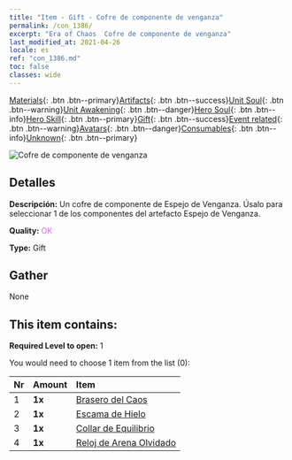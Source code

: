 ```yaml
---
title: "Item - Gift - Cofre de componente de venganza"
permalink: /con_1386/
excerpt: "Era of Chaos  Cofre de componente de venganza"
last_modified_at: 2021-04-26
locale: es
ref: "con_1386.md"
toc: false
classes: wide
---
```

 [Materials](/ItemsES/){: .btn .btn--primary}[Artifacts](/ItemsES/Artifacts/){: .btn .btn--success}[Unit Soul](/ItemsES/UnitSoul/){: .btn .btn--warning}[Unit Awakening](/ItemsES/UnitAwakening/){: .btn .btn--danger}[Hero Soul](/ItemsES/HeroSoul/){: .btn .btn--info}[Hero Skill](/ItemsES/HeroSkill/){: .btn .btn--primary}[Gift](/ItemsES/Gift/){: .btn .btn--success}[Event related](/ItemsES/Events/){: .btn .btn--warning}[Avatars](/ItemsES/Avatars/){: .btn .btn--danger}[Consumables](/ItemsES/Consumables/){: .btn .btn--info}[Unknown](/ItemsES/Unknown/){: .btn .btn--primary}

 ![Cofre de componente de venganza](/images/t/i_906064.png)

## Detalles
 **Descripción:** Un cofre de componente de Espejo de Venganza. Úsalo para seleccionar 1 de los componentes del artefacto Espejo de Venganza.

 **Quality:** <span style="color: #DA70D6">OK</span>

 **Type:** Gift

## Gather

  None

## This item contains:

 **Required Level to open:** 1

 You would need to choose 1 item from the list (0):

  | Nr | Amount |     Item    |
  |:---|:-------|:------------|
  | 1 |  **1x** | [Brasero del Caos](/ItemsES/art_140/) |  | 
  | 2 |  **1x** | [Escama de Hielo](/ItemsES/art_141/) |  | 
  | 3 |  **1x** | [Collar de Equilibrio](/ItemsES/art_142/) |  | 
  | 4 |  **1x** | [Reloj de Arena Olvidado](/ItemsES/art_143/) |  | 
